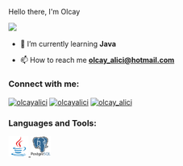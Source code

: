 Hello there, I'm Olcay</h1>

<img src="https://media.giphy.com/media/Nx0rz3jtxtEre/giphy.gif" widht="100" height="250">

- 🌱 I’m currently learning **Java**

- 📫 How to reach me **olcay_alici@hotmail.com**

<h3 align="left">Connect with me:</h3>
<p align="left">
<a href="https://linkedin.com/in/olcayalici" target="blank"><img align="center" src="https://raw.githubusercontent.com/rahuldkjain/github-profile-readme-generator/master/src/images/icons/Social/linked-in-alt.svg" alt="olcayalici" height="30" width="40" /></a>
<a href="https://instagram.com/olcayalici" target="blank"><img align="center" src="https://raw.githubusercontent.com/rahuldkjain/github-profile-readme-generator/master/src/images/icons/Social/instagram.svg" alt="olcayalici" height="30" width="40" /></a>
<a href="https://www.hackerrank.com/olcay_alici" target="blank"><img align="center" src="https://raw.githubusercontent.com/rahuldkjain/github-profile-readme-generator/master/src/images/icons/Social/hackerrank.svg" alt="olcay_alici" height="30" width="40" /></a>
</p>

<h3 align="left">Languages and Tools:</h3>
<p align="left"> <a href="https://www.java.com" target="_blank" rel="noreferrer"> <img src="https://raw.githubusercontent.com/devicons/devicon/master/icons/java/java-original.svg" alt="java" width="40" height="40"/> </a> <a href="https://www.postgresql.org" target="_blank" rel="noreferrer"> <img src="https://raw.githubusercontent.com/devicons/devicon/master/icons/postgresql/postgresql-original-wordmark.svg" alt="postgresql" width="40" height="40"/> </a> </p>
